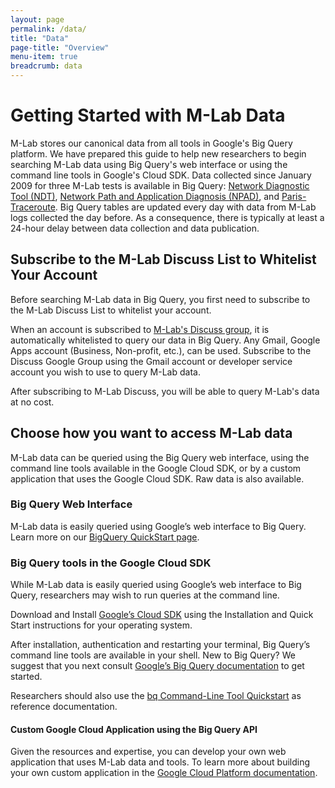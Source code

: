 ```yaml
---
layout: page
permalink: /data/
title: "Data"
page-title: "Overview"
menu-item: true
breadcrumb: data
---
```


# Getting Started with M-Lab Data 

M-Lab stores our canonical data from all tools in Google's Big Query platform. We have prepared this guide to help new researchers to begin searching M-Lab data using Big Query's web interface or using the command line tools in Google's Cloud SDK. Data collected since January 2009 for three M-Lab tests is available in Big Query: [Network Diagnostic Tool (NDT)](https://console.developers.google.com/storage/browser/m-lab/ndt/), [Network Path and Application Diagnosis (NPAD)](https://console.developers.google.com/storage/browser/m-lab/npad/), and [Paris-Traceroute](https://console.developers.google.com/storage/browser/m-lab/paris-traceroute/). Big Query tables are updated every day with data from M-Lab logs collected the day before. As a consequence, there is typically at least a 24-hour delay between data collection and data publication.

## Subscribe to the M-Lab Discuss List to Whitelist Your Account

Before searching M-Lab data in Big Query, you first need to subscribe to the M-Lab Discuss List to whitelist your account.

When an account is subscribed to [M-Lab's Discuss group](https://groups.google.com/a/measurementlab.net/forum/#!forum/discuss), it is automatically whitelisted to query our data in Big Query. Any Gmail, Google Apps account (Business, Non-profit, etc.), can be used. Subscribe to the Discuss Google Group using the Gmail account or developer service account you wish to use to query M-Lab data.   

After subscribing to M-Lab Discuss, you will be able to query M-Lab's data at no cost.

## Choose how you want to access M-Lab data

M-Lab data can be queried using the Big Query web interface, using the command line tools available in the Google Cloud SDK, or by a custom application that uses the Google Cloud SDK. Raw data is also available. 

### Big Query Web Interface

M-Lab data is easily queried using Google’s web interface to Big Query. Learn more on our [BigQuery QuickStart page](/data/bq/quickstart/). 

### Big Query tools in the Google Cloud SDK

While M-Lab data is easily queried using Google’s web interface to Big Query, researchers may wish to run queries at the command line.

Download and Install [Google’s Cloud SDK](https://cloud.google.com/sdk/) using the Installation and Quick Start instructions for your operating system. 

After installation, authentication and restarting your terminal, Big Query’s command line tools are available in your shell. New to Big Query? We suggest that you next  consult [Google’s Big Query documentation](https://cloud.google.com/bigquery/what-is-bigquery) to get started.

Researchers should also use the [bq Command-Line Tool Quickstart](https://cloud.google.com/bigquery/bq-command-line-tool-quickstart) as reference documentation. 

#### Custom Google Cloud Application using the Big Query API

Given the resources and expertise, you can develop your own web application that uses M-Lab data and tools. To learn more about building your own custom application in the [Google Cloud Platform documentation](https://cloud.google.com/docs/).

